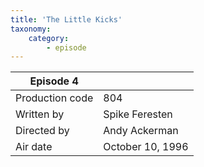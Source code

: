 ```yaml
---
title: 'The Little Kicks'
taxonomy:
    category:
        - episode
---
```


| Episode 4 | |
|-----------------|--------------------------------|
| Production code | 804                            |
| Written by      | Spike Feresten |
| Directed by     | Andy Ackerman                   |
| Air date        | October 10, 1996                   |
